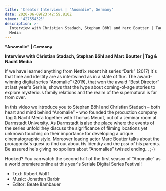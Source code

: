 ```yaml
---
title: 'Creator Interviews | "Anomalie", Germany'
date: 2020-06-09T23:42:59.810Z
vimeo: '427554325'
description: >-
  Interview with Christian Stadach, Stephan Böhl and Marc Boutter | Tag & Nacht
  Media
---
```

**"Anomalie" | Germany**

**Interview with Christian Stadach, Stephan Böhl and Marc Boutter | Tag & Nacht Media**

If we have learned anything from Netflix recent hit series “Dark” (2017) it´s that time and identity are as intertwined as in a state of flux. The award-winning digital series “Anomalie” (2019), that won the award “Best Director” at last year's Seriale, shows that the hype about coming-of-age stories to explore mysterious family relations and the realm of the supernatural is far from over. 

In this video we introduce you to Stephan Böhl and Christian Stadach – both heart and mind behind “Anomalie” – who founded the production company Tag & Nacht Media together with Thomas Meudt, out of a seminar room at Darmstadt University. As Darmstadt is also the place where the events of the series unfold they discuss the significance of filming locations yet unknown touching on their importance for developing a unique cinematographic style. Moreover leading actor Marc Boutter talks about the protagonist's quest to find out about his identity and the past of his parents. Be assured he's giving no spoilers about “Anomalies” twisted ending… ;-)

Hooked? You can watch the second half of the first season of “Anomalie” as a world premiere online at this year's Seriale Digital Series Festival!

* Text: Robert Wolff
* Music: Jonathan Barbir
* Editor: Beate Bambauer
